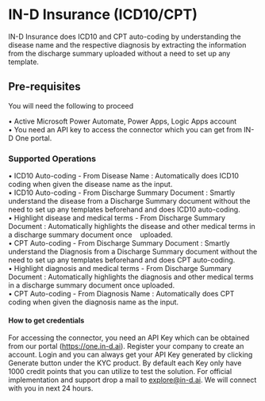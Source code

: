 # IN-D Insurance (ICD10/CPT)

IN-D Insurance does ICD10 and CPT auto-coding by understanding the disease name and the respective diagnosis by extracting the information from the discharge summary uploaded without a need to set up any template.
## Pre-requisites

You will need the following to proceed

• Active Microsoft Power Automate, Power Apps, Logic Apps account <br />
• You need an API key to access the connector which you can get from IN-D One portal.

### Supported Operations

• ICD10 Auto-coding - From Disease Name : Automatically does ICD10 coding when given the disease name as the input.<br />
• ICD10 Auto-coding - From Discharge Summary Document : Smartly understand the disease from a Discharge Summary document without the need to set up any templates beforehand and does ICD10 auto-coding. <br />
• Highlight disease and medical terms - From Discharge Summary Document : Automatically highlights the disease and other medical terms in a discharge summary document once    uploaded. <br />
• CPT Auto-coding - From Discharge Summary Document : Smartly understand the Diagnosis from a Discharge Summary document without the need to set up any templates beforehand and does CPT auto-coding.<br />
• Highlight diagnosis and medical terms - From Discharge Summary Document : Automatically highlights the diagnosis and other medical terms in a discharge summary document once uploaded. <br />
• CPT Auto-coding - From Diagnosis Name : Automatically does CPT coding when given the diagnosis name as the input. <br />

#### How to get credentials

For accessing the connector, you need an API Key which can be obtained from our portal (https://one.in-d.ai). Register your company to create an account. Login and you can always get your API Key generated by clicking Generate button under the KYC product. By default each Key only have 1000 credit points that you can utilize to test the solution. For official implementation and support drop a mail to explore@in-d.ai. We will connect with you in next 24 hours.
